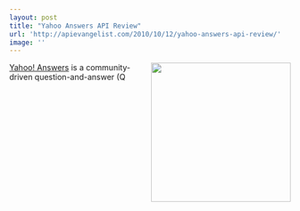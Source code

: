 ```yaml
---
layout: post
title: "Yahoo Answers API Review"
url: 'http://apievangelist.com/2010/10/12/yahoo-answers-api-review/'
image: ''
---
```


<img src="http://kinlane-productions.s3.amazonaws.com/api-evangelist/yahoo-answers-logo.gif" alt="" width="250" align="right" />[Yahoo! Answers][1] is a community-driven question-and-answer (Q

   [1]: http://answers.yahoo.com/
